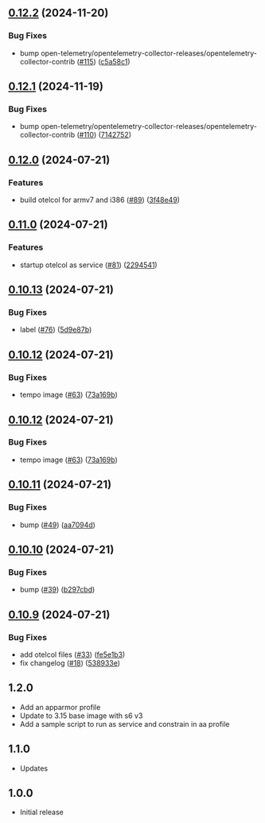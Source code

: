 <!-- https://developers.home-assistant.io/docs/add-ons/presentation#keeping-a-changelog -->

## [0.12.2](https://github.com/cedricziel/ha-addons/compare/otelcol-0.12.1...otelcol-0.12.2) (2024-11-20)


### Bug Fixes

* bump open-telemetry/opentelemetry-collector-releases/opentelemetry-collector-contrib ([#115](https://github.com/cedricziel/ha-addons/issues/115)) ([c5a58c1](https://github.com/cedricziel/ha-addons/commit/c5a58c1f71e00c3f7fcb5def16424cfa0dcefc23))

## [0.12.1](https://github.com/cedricziel/ha-addons/compare/otelcol-0.12.0...otelcol-0.12.1) (2024-11-19)


### Bug Fixes

* bump open-telemetry/opentelemetry-collector-releases/opentelemetry-collector-contrib ([#110](https://github.com/cedricziel/ha-addons/issues/110)) ([7142752](https://github.com/cedricziel/ha-addons/commit/714275276e1f864feb2b2fda07c77943f346e3a3))

## [0.12.0](https://github.com/cedricziel/ha-addons/compare/otelcol-0.11.0...otelcol-0.12.0) (2024-07-21)


### Features

* build otelcol for armv7 and i386 ([#89](https://github.com/cedricziel/ha-addons/issues/89)) ([3f48e49](https://github.com/cedricziel/ha-addons/commit/3f48e49ec8d608fa5de76144d4309287a339f9d4))

## [0.11.0](https://github.com/cedricziel/ha-addons/compare/otelcol-0.10.13...otelcol-0.11.0) (2024-07-21)


### Features

* startup otelcol as service ([#81](https://github.com/cedricziel/ha-addons/issues/81)) ([2294541](https://github.com/cedricziel/ha-addons/commit/22945415fcda98f64b25725f474460ad13e85a1e))

## [0.10.13](https://github.com/cedricziel/ha-addons/compare/otelcol-0.10.12...otelcol-0.10.13) (2024-07-21)


### Bug Fixes

* label ([#76](https://github.com/cedricziel/ha-addons/issues/76)) ([5d9e87b](https://github.com/cedricziel/ha-addons/commit/5d9e87bc16df2b8d3078690a1eb94e2e314b9549))

## [0.10.12](https://github.com/cedricziel/ha-addons/compare/otelcol-0.10.11...otelcol-0.10.12) (2024-07-21)


### Bug Fixes

* tempo image ([#63](https://github.com/cedricziel/ha-addons/issues/63)) ([73a169b](https://github.com/cedricziel/ha-addons/commit/73a169bf8f7c3ee2301d7909751af9c2ce26e0dd))

## [0.10.12](https://github.com/cedricziel/ha-addons/compare/otelcol-0.10.11...otelcol-0.10.12) (2024-07-21)


### Bug Fixes

* tempo image ([#63](https://github.com/cedricziel/ha-addons/issues/63)) ([73a169b](https://github.com/cedricziel/ha-addons/commit/73a169bf8f7c3ee2301d7909751af9c2ce26e0dd))

## [0.10.11](https://github.com/cedricziel/ha-addons/compare/otelcol-0.10.10...otelcol-0.10.11) (2024-07-21)


### Bug Fixes

* bump ([#49](https://github.com/cedricziel/ha-addons/issues/49)) ([aa7094d](https://github.com/cedricziel/ha-addons/commit/aa7094dbfdbd577c3d200e6bbb32a441e3cbfd26))

## [0.10.10](https://github.com/cedricziel/ha-addons/compare/otelcol-0.10.9...otelcol-0.10.10) (2024-07-21)


### Bug Fixes

* bump ([#39](https://github.com/cedricziel/ha-addons/issues/39)) ([b297cbd](https://github.com/cedricziel/ha-addons/commit/b297cbdd33f7412e48ef62ed301c5fc9f6007e90))

## [0.10.9](https://github.com/cedricziel/ha-addons/compare/otelcol-0.10.8...otelcol-0.10.9) (2024-07-21)


### Bug Fixes

* add otelcol files ([#33](https://github.com/cedricziel/ha-addons/issues/33)) ([fe5e1b3](https://github.com/cedricziel/ha-addons/commit/fe5e1b325651ec2347132b34827ba0e188f75f9a))
* fix changelog ([#18](https://github.com/cedricziel/ha-addons/issues/18)) ([538933e](https://github.com/cedricziel/ha-addons/commit/538933eba58e9bffa553d851da6d993b35db9fcf))

## 1.2.0

- Add an apparmor profile
- Update to 3.15 base image with s6 v3
- Add a sample script to run as service and constrain in aa profile

## 1.1.0

- Updates

## 1.0.0

- Initial release
